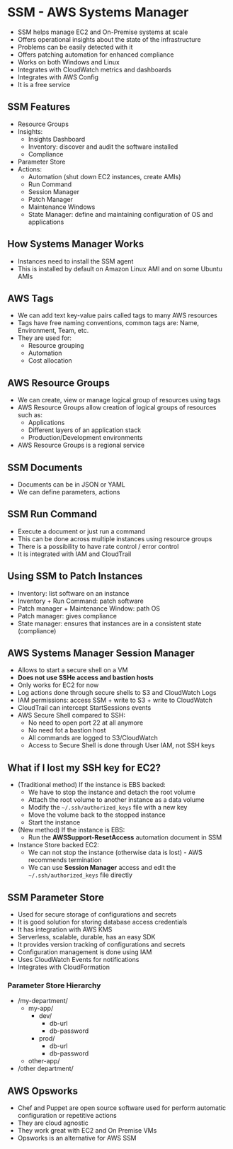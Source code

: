 # SSM - AWS Systems Manager

- SSM helps manage EC2 and On-Premise systems at scale
- Offers operational insights about the state of the infrastructure
- Problems can be easily detected with it
- Offers patching automation for enhanced compliance
- Works on both Windows and Linux
- Integrates with CloudWatch metrics and dashboards
- Integrates with AWS Config
- It is a free service

## SSM Features

- Resource Groups
- Insights:
    - Insights Dashboard
    - Inventory: discover and audit the software installed
    - Compliance
- Parameter Store
- Actions:
    - Automation (shut down EC2 instances, create AMIs)
    - Run Command
    - Session Manager
    - Patch Manager
    - Maintenance Windows
    - State Manager: define and maintaining configuration of OS and applications

## How Systems Manager Works

- Instances need to install the SSM agent
- This is installed by default on Amazon Linux AMI and on some Ubuntu AMIs

## AWS Tags

- We can add text key-value pairs called tags to many AWS resources
- Tags have free naming conventions, common tags are: Name, Environment, Team, etc.
- They are used for:
    - Resource grouping
    - Automation
    - Cost allocation

## AWS Resource Groups

- We can create, view or manage logical group of resources using tags
- AWS Resource Groups allow creation of logical groups of resources such as:
    - Applications
    - Different layers of an application stack
    - Production/Development environments
- AWS Resource Groups is a regional service

## SSM Documents

- Documents can be in JSON or YAML
- We can define parameters, actions

## SSM Run Command

- Execute a document or just run a command
- This can be done across multiple instances using resource groups
- There is a possibility to have rate control / error control
- It is integrated with IAM and CloudTrail

## Using SSM to Patch Instances

- Inventory: list software on an instance
- Inventory + Run Command: patch software
- Patch manager + Maintenance Window: path OS
- Patch manager: gives compliance
- State manager: ensures that instances are in a consistent state (compliance)

## AWS Systems Manager Session Manager

- Allows to start a secure shell on a VM
- **Does not use SSHe access and bastion hosts**
- Only works for EC2 for now
- Log actions done through secure shells to S3 and CloudWatch Logs
- IAM permissions: access SSM + write to S3 + write to CloudWatch
- CloudTrail can intercept StartSessions events
- AWS Secure Shell compared to SSH:
    - No need to open port 22 at all anymore
    - No need fot a bastion host
    - All commands are logged to S3/CloudWatch
    - Access to Secure Shell is done through User IAM, not SSH keys

## What if I lost my SSH key for EC2?

- (Traditional method) If the instance is EBS backed:
    - We have to stop the instance and detach the root volume
    - Attach the root volume to another instance as a data volume
    - Modify the `~/.ssh/authorized_keys` file with a new key
    - Move the volume back to the stopped instance
    - Start the instance
- (New method) If the instance is EBS:
    - Run the **AWSSupport-ResetAccess** automation document in SSM
- Instance Store backed EC2:
    - We can not stop the instance (otherwise data is lost) - AWS recommends termination
    - We can use **Session Manager** access and edit the `~/.ssh/authorized_keys` file directly

## SSM Parameter Store

- Used for secure storage of configurations and secrets
- It is good solution for storing database access credentials
- It has integration with AWS KMS
- Serverless, scalable, durable, has an easy SDK
- It provides version tracking of configurations and secrets
- Configuration management is done using IAM
- Uses CloudWatch Events for notifications
- Integrates with CloudFormation

### Parameter Store Hierarchy

- /my-department/
    - my-app/
        - dev/
            - db-url
            - db-password
        - prod/
            - db-url
            - db-password
    - other-app/
- /other department/

## AWS Opsworks

- Chef and Puppet are open source software used for perform automatic configuration or repetitive actions
- They are cloud agnostic
- They work great with EC2 and On Premise VMs
- Opsworks is an alternative for AWS SSM